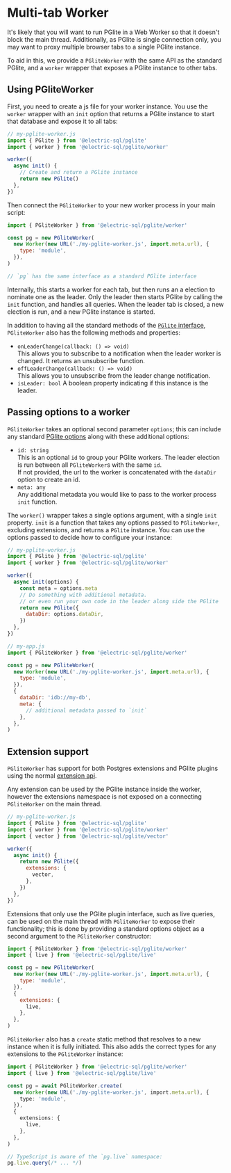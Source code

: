 # Multi-tab Worker

It's likely that you will want to run PGlite in a Web Worker so that it doesn't block the main thread. Additionally, as PGlite is single connection only, you may want to proxy multiple browser tabs to a single PGlite instance.

To aid in this, we provide a `PGliteWorker` with the same API as the standard PGlite, and a `worker` wrapper that exposes a PGlite instance to other tabs.

## Using PGliteWorker

First, you need to create a js file for your worker instance. You use the `worker` wrapper with an `init` option that returns a PGlite instance to start that database and expose it to all tabs:

```js
// my-pglite-worker.js
import { PGlite } from '@electric-sql/pglite'
import { worker } from '@electric-sql/pglite/worker'

worker({
  async init() {
    // Create and return a PGlite instance
    return new PGlite()
  },
})
```

Then connect the `PGliteWorker` to your new worker process in your main script:

```js
import { PGliteWorker } from '@electric-sql/pglite/worker'

const pg = new PGliteWorker(
  new Worker(new URL('./my-pglite-worker.js', import.meta.url), {
    type: 'module',
  }),
)

// `pg` has the same interface as a standard PGlite interface
```

Internally, this starts a worker for each tab, but then runs an a election to nominate one as the leader. Only the leader then starts PGlite by calling the `init` function, and handles all queries. When the leader tab is closed, a new election is run, and a new PGlite instance is started.

In addition to having all the standard methods of the [`PGlite` interface](./api.md), `PGliteWorker` also has the following methods and properties:

- `onLeaderChange(callback: () => void)`<br>
  This allows you to subscribe to a notification when the leader worker is changed. It returns an unsubscribe function.
- `offLeaderChange(callback: () => void)`<br>
  This allows you to unsubscribe from the leader change notification.
- `isLeader: bool`
  A boolean property indicating if this instance is the leader.

## Passing options to a worker

`PGliteWorker` takes an optional second parameter `options`; this can include any standard [PGlite options](./api.md#options) along with these additional options:

- `id: string`<br>
  This is an optional `id` to group your PGlite workers. The leader election is run between all `PGliteWorker`s with the same `id`.<br>
  If not provided, the url to the worker is concatenated with the `dataDir` option to create an id.
- `meta: any`<br>
  Any additional metadata you would like to pass to the worker process `init` function.

The `worker()` wrapper takes a single options argument, with a single `init` property. `init` is a function that takes any options passed to `PGliteWorker`, excluding extensions, and returns a `PGlite` instance. You can use the options passed to decide how to configure your instance:

```js
// my-pglite-worker.js
import { PGlite } from '@electric-sql/pglite'
import { worker } from '@electric-sql/pglite/worker'

worker({
  async init(options) {
    const meta = options.meta
    // Do something with additional metadata.
    // or even run your own code in the leader along side the PGlite
    return new PGlite({
      dataDir: options.dataDir,
    })
  },
})

// my-app.js
import { PGliteWorker } from '@electric-sql/pglite/worker'

const pg = new PGliteWorker(
  new Worker(new URL('./my-pglite-worker.js', import.meta.url), {
    type: 'module',
  }),
  {
    dataDir: 'idb://my-db',
    meta: {
      // additional metadata passed to `init`
    },
  },
)
```

## Extension support

`PGliteWorker` has support for both Postgres extensions and PGlite plugins using the normal [extension api](./api.md#optionsextensions).

Any extension can be used by the PGlite instance inside the worker, however the extensions namespace is not exposed on a connecting `PGliteWorker` on the main thread.

```js
// my-pglite-worker.js
import { PGlite } from '@electric-sql/pglite'
import { worker } from '@electric-sql/pglite/worker'
import { vector } from '@electric-sql/pglite/vector'

worker({
  async init() {
    return new PGlite({
      extensions: {
        vector,
      },
    })
  },
})
```

Extensions that only use the PGlite plugin interface, such as live queries, can be used on the main thread with `PGliteWorker` to expose their functionality; this is done by providing a standard options object as a second argument to the `PGliteWorker` constructor:

```js
import { PGliteWorker } from '@electric-sql/pglite/worker'
import { live } from '@electric-sql/pglite/live'

const pg = new PGliteWorker(
  new Worker(new URL('./my-pglite-worker.js', import.meta.url), {
    type: 'module',
  }),
  {
    extensions: {
      live,
    },
  },
)
```

`PGliteWorker` also has a `create` static method that resolves to a new instance when it is fully initiated. This also adds the correct types for any extensions to the `PGliteWorker` instance:

```ts
import { PGliteWorker } from '@electric-sql/pglite/worker'
import { live } from '@electric-sql/pglite/live'

const pg = await PGliteWorker.create(
  new Worker(new URL('./my-pglite-worker.js', import.meta.url), {
    type: 'module',
  }),
  {
    extensions: {
      live,
    },
  },
)

// TypeScript is aware of the `pg.live` namespace:
pg.live.query(/* ... */)
```
